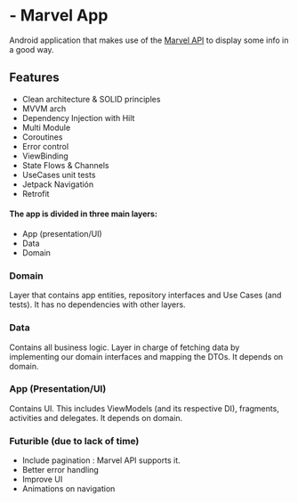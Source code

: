 # - Marvel App

Android application that makes use of the [Marvel API](https://developer.marvel.com/docs) to display some info in a good way.

## Features

- Clean architecture & SOLID principles
- MVVM arch
- Dependency Injection with Hilt
- Multi Module
- Coroutines
- Error control
- ViewBinding
- State Flows & Channels
- UseCases unit tests
- Jetpack Navigatión
- Retrofit

#### The app is divided in three main layers:
 - App (presentation/UI)
 - Data
 - Domain

### Domain
Layer that contains app entities, repository interfaces and Use Cases (and tests). It has no dependencies with other layers.

### Data
Contains all business logic. Layer in charge of fetching data by implementing our domain interfaces and mapping the DTOs. It depends on domain.

### App (Presentation/UI)
Contains UI. This includes ViewModels (and its respective DI), fragments, activities and delegates. It depends on domain.

### Futurible (due to lack of time)
- Include pagination : Marvel API supports it.
- Better error handling
- Improve UI
- Animations on navigation
